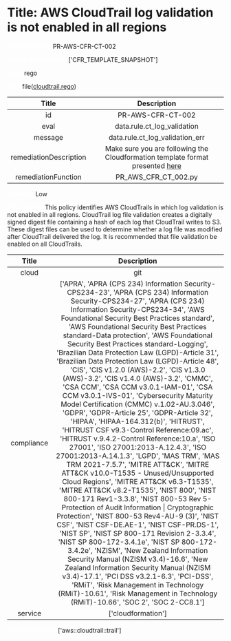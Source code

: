 



# Title: AWS CloudTrail log validation is not enabled in all regions


***<font color="white">Master Test Id:</font>*** PR-AWS-CFR-CT-002

***<font color="white">Master Snapshot Id:</font>*** ['CFR_TEMPLATE_SNAPSHOT']

***<font color="white">type:</font>*** rego

***<font color="white">rule:</font>*** file([cloudtrail.rego])  
  
  
  
  

|Title|Description|
| :---: | :---: |
|id|PR-AWS-CFR-CT-002|
|eval|data.rule.ct_log_validation|
|message|data.rule.ct_log_validation_err|
|remediationDescription|Make sure you are following the Cloudformation template format presented <a href='https://docs.aws.amazon.com/AWSCloudFormation/latest/UserGuide/aws-resource-cloudtrail-trail.html' target='_blank'>here</a>|
|remediationFunction|PR_AWS_CFR_CT_002.py|


***<font color="white">Severity:</font>*** Low

***<font color="white">Description:</font>*** This policy identifies AWS CloudTrails in which log validation is not enabled in all regions. CloudTrail log file validation creates a digitally signed digest file containing a hash of each log that CloudTrail writes to S3. These digest files can be used to determine whether a log file was modified after CloudTrail delivered the log. It is recommended that file validation be enabled on all CloudTrails.  
  
  

|Title|Description|
| :---: | :---: |
|cloud|git|
|compliance|['APRA', 'APRA (CPS 234) Information Security-CPS234-23', 'APRA (CPS 234) Information Security-CPS234-27', 'APRA (CPS 234) Information Security-CPS234-34', 'AWS Foundational Security Best Practices standard', 'AWS Foundational Security Best Practices standard-Data protection', 'AWS Foundational Security Best Practices standard-Logging', 'Brazilian Data Protection Law (LGPD)-Article 31', 'Brazilian Data Protection Law (LGPD)-Article 48', 'CIS', 'CIS v1.2.0 (AWS)-2.2', 'CIS v1.3.0 (AWS)-3.2', 'CIS v1.4.0 (AWS)-3.2', 'CMMC', 'CSA CCM', 'CSA CCM v3.0.1-IAM-01', 'CSA CCM v3.0.1-IVS-01', 'Cybersecurity Maturity Model Certification (CMMC) v.1.02-AU.3.046', 'GDPR', 'GDPR-Article 25', 'GDPR-Article 32', 'HIPAA', 'HIPAA-164.312(b)', 'HITRUST', 'HITRUST CSF v9.3-Control Reference:09.ac', 'HITRUST v.9.4.2-Control Reference:10.a', 'ISO 27001', 'ISO 27001:2013-A.12.4.3', 'ISO 27001:2013-A.14.1.3', 'LGPD', 'MAS TRM', 'MAS TRM 2021-7.5.7', 'MITRE ATT&CK', 'MITRE ATT&CK v10.0-T1535 - Unused/Unsupported Cloud Regions', 'MITRE ATT&CK v6.3-T1535', 'MITRE ATT&CK v8.2-T1535', 'NIST 800', 'NIST 800-171 Rev1-3.3.8', 'NIST 800-53 Rev 5-Protection of Audit Information \| Cryptographic Protection', 'NIST 800-53 Rev4-AU-9 (3)', 'NIST CSF', 'NIST CSF-DE.AE-1', 'NIST CSF-PR.DS-1', 'NIST SP', 'NIST SP 800-171 Revision 2-3.3.4', 'NIST SP 800-172-3.4.1e', 'NIST SP 800-172-3.4.2e', 'NZISM', 'New Zealand Information Security Manual (NZISM v3.4)-16.6', 'New Zealand Information Security Manual (NZISM v3.4)-17.1', 'PCI DSS v3.2.1-6.3', 'PCI-DSS', 'RMiT', 'Risk Management in Technology (RMiT)-10.61', 'Risk Management in Technology (RMiT)-10.66', 'SOC 2', 'SOC 2-CC8.1']|
|service|['cloudformation']|


***<font color="white">Resource Types:</font>*** ['aws::cloudtrail::trail']


[cloudtrail.rego]: https://github.com/prancer-io/prancer-compliance-test/tree/master/aws/iac/cloudtrail.rego
